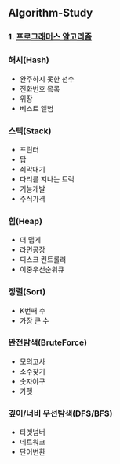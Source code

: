 ## Algorithm-Study


### 1. [프로그래머스 알고리즘](https://programmers.co.kr/learn/challenges)

### 해시(Hash)

* 완주하지 못한 선수
* 전화번호 목록
* 위장
* 베스트 앨범

### 스택(Stack)

* 프린터
* 탑
* 쇠막대기
* 다리를 지나는 트럭
* 기능개발
* 주식가격

### 힙(Heap)

* 더 맵게
* 라면공장
* 디스크 컨트롤러
* 이중우선순위큐

### 정렬(Sort)

* K번째 수
* 가장 큰 수

### 완전탐색(BruteForce)

* 모의고사
* 소수찾기
* 숫자야구
* 카펫

### 깊이/너비 우선탐색(DFS/BFS)

* 타겟넘버
* 네트워크
* 단어변환

